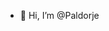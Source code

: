 - 👋 Hi, I’m @Paldorje

<!---
Paldorje/Paldorje is a ✨ special ✨ repository because its `README.md` (this file) appears on your GitHub profile.
You can click the Preview link to take a look at your changes.
--->
